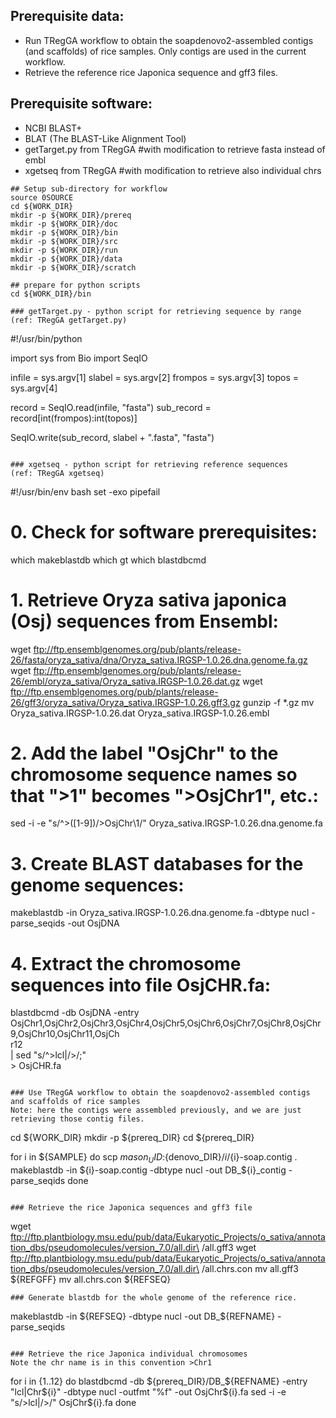 ## Prerequisite data:
* Run TRegGA workflow to obtain the soapdenovo2-assembled contigs (and scaffolds) of rice samples. Only contigs are used in the current workflow.
* Retrieve the reference rice Japonica sequence and gff3 files.

## Prerequisite software:
* NCBI BLAST+
* BLAT (The BLAST-Like Alignment Tool)
* getTarget.py from TRegGA #with modification to retrieve fasta instead of embl
* xgetseq from TRegGA #with modification to retrieve also individual chrs

```
## Setup sub-directory for workflow
source 0SOURCE
cd ${WORK_DIR}
mkdir -p ${WORK_DIR}/prereq
mkdir -p ${WORK_DIR}/doc
mkdir -p ${WORK_DIR}/bin
mkdir -p ${WORK_DIR}/src
mkdir -p ${WORK_DIR}/run
mkdir -p ${WORK_DIR}/data
mkdir -p ${WORK_DIR}/scratch

## prepare for python scripts
cd ${WORK_DIR}/bin

### getTarget.py - python script for retrieving sequence by range
(ref: TRegGA getTarget.py)
```
#!/usr/bin/python

import sys
from Bio import SeqIO

infile = sys.argv[1]
slabel = sys.argv[2]
frompos = sys.argv[3]
topos = sys.argv[4]

record = SeqIO.read(infile, "fasta")
sub_record = record[int(frompos):int(topos)]

SeqIO.write(sub_record, slabel + ".fasta", "fasta")
```

### xgetseq - python script for retrieving reference sequences 
(ref: TRegGA xgetseq)
```
#!/usr/bin/env bash
set -exo pipefail

# 0. Check for software prerequisites:
which makeblastdb
which gt
which blastdbcmd

# 1. Retrieve Oryza sativa japonica (Osj) sequences from Ensembl:
wget ftp://ftp.ensemblgenomes.org/pub/plants/release-26/fasta/oryza_sativa/dna/Oryza_sativa.IRGSP-1.0.26.dna.genome.fa.gz
wget ftp://ftp.ensemblgenomes.org/pub/plants/release-26/embl/oryza_sativa/Oryza_sativa.IRGSP-1.0.26.dat.gz
wget ftp://ftp.ensemblgenomes.org/pub/plants/release-26/gff3/oryza_sativa/Oryza_sativa.IRGSP-1.0.26.gff3.gz
gunzip -f *.gz
mv Oryza_sativa.IRGSP-1.0.26.dat Oryza_sativa.IRGSP-1.0.26.embl

# 2. Add the label "OsjChr" to the chromosome sequence names so that ">1" becomes ">OsjChr1", etc.:
sed -i -e "s/^>\([1-9]\)/>OsjChr\1/" Oryza_sativa.IRGSP-1.0.26.dna.genome.fa

# 3. Create BLAST databases for the genome sequences:
makeblastdb -in Oryza_sativa.IRGSP-1.0.26.dna.genome.fa -dbtype nucl -parse_seqids -out OsjDNA

# 4. Extract the chromosome sequences into file OsjCHR.fa:
blastdbcmd -db OsjDNA -entry OsjChr1,OsjChr2,OsjChr3,OsjChr4,OsjChr5,OsjChr6,OsjChr7,OsjChr8,OsjChr9,OsjChr10,OsjChr11,OsjCh\
r12 \
    | sed "s/^>lcl|/>/;" \
    > OsjCHR.fa
```

### Use TRegGA workflow to obtain the soapdenovo2-assembled contigs and scaffolds of rice samples
Note: here the contigs were assembled previously, and we are just retrieving those contig files.
```
cd ${WORK_DIR}
mkdir -p ${prereq_DIR}
cd ${prereq_DIR}

for i in ${SAMPLE}
do
scp ${mason_UID}:${denovo_DIR}/${i}/${i}-soap.contig .
makeblastdb -in ${i}-soap.contig -dbtype nucl -out DB_${i}_contig -parse_seqids
done
```

### Retrieve the rice Japonica sequences and gff3 file
```
wget ftp://ftp.plantbiology.msu.edu/pub/data/Eukaryotic_Projects/o_sativa/annotation_dbs/pseudomolecules/version_7.0/all.dir\
/all.gff3
wget ftp://ftp.plantbiology.msu.edu/pub/data/Eukaryotic_Projects/o_sativa/annotation_dbs/pseudomolecules/version_7.0/all.dir\
/all.chrs.con
mv all.gff3 ${REFGFF}
mv all.chrs.con ${REFSEQ}
```
### Generate blastdb for the whole genome of the reference rice.
```
makeblastdb -in ${REFSEQ} -dbtype nucl -out DB_${REFNAME} -parse_seqids
```

### Retrieve the rice Japonica individual chromosomes
Note the chr name is in this convention >Chr1
```
for i in {1..12}
do
blastdbcmd -db ${prereq_DIR}/DB_${REFNAME} -entry "lcl|Chr${i}" -dbtype nucl -outfmt "%f" -out OsjChr${i}.fa
sed -i -e "s/>lcl|/>/" OsjChr${i}.fa
done
```
